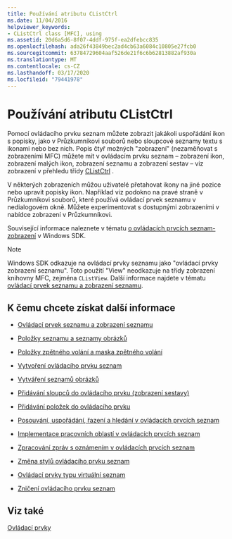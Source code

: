 ```yaml
---
title: Používání atributu CListCtrl
ms.date: 11/04/2016
helpviewer_keywords:
- CListCtrl class [MFC], using
ms.assetid: 20d6a5d6-8f07-4ddf-975f-ea2dfebcc835
ms.openlocfilehash: ada26f43849bec2ad4cb63a6084c10805e27fcb0
ms.sourcegitcommit: 63784729604aaf526de21f6c6b62813882af930a
ms.translationtype: MT
ms.contentlocale: cs-CZ
ms.lasthandoff: 03/17/2020
ms.locfileid: "79441978"
---
```

# <a name="using-clistctrl"></a>Používání atributu CListCtrl

Pomocí ovládacího prvku seznam můžete zobrazit jakákoli uspořádání ikon s popisky, jako v Průzkumníkovi souborů nebo sloupcové seznamy textu s ikonami nebo bez nich. Popis čtyř možných "zobrazení" (nezaměňovat s zobrazeními MFC) můžete mít v ovládacím prvku seznam – zobrazení ikon, zobrazení malých ikon, zobrazení seznamu a zobrazení sestav – viz zobrazení v přehledu třídy [CListCtrl](../mfc/reference/clistctrl-class.md) .

V některých zobrazeních můžou uživatelé přetahovat ikony na jiné pozice nebo upravit popisky ikon. Například viz podokno na pravé straně v Průzkumníkovi souborů, které používá ovládací prvek seznamu v nedialogovém okně. Můžete experimentovat s dostupnými zobrazeními v nabídce zobrazení v Průzkumníkovi.

Související informace naleznete v tématu [o ovládacích prvcích seznam-zobrazení](/windows/win32/Controls/list-view-controls-overview) v Windows SDK.

> [!NOTE]
>  Windows SDK odkazuje na ovládací prvky seznamu jako "ovládací prvky zobrazení seznamu". Toto použití "View" neodkazuje na třídy zobrazení knihovny MFC, zejména `CListView`. Další informace najdete v tématu [ovládací prvek seznamu a zobrazení seznamu](../mfc/list-control-and-list-view.md).

## <a name="what-do-you-want-to-know-more-about"></a>K čemu chcete získat další informace

- [Ovládací prvek seznamu a zobrazení seznamu](../mfc/list-control-and-list-view.md)

- [Položky seznamu a seznamy obrázků](../mfc/list-items-and-image-lists.md)

- [Položky zpětného volání a maska zpětného volání](../mfc/callback-items-and-the-callback-mask.md)

- [Vytvoření ovládacího prvku seznam](../mfc/creating-the-list-control.md)

- [Vytváření seznamů obrázků](../mfc/creating-the-image-lists.md)

- [Přidávání sloupců do ovládacího prvku (zobrazení sestavy)](../mfc/adding-columns-to-the-control-report-view.md)

- [Přidávání položek do ovládacího prvku](../mfc/adding-items-to-the-control.md)

- [Posouvání, uspořádání, řazení a hledání v ovládacích prvcích seznam](../mfc/scrolling-arranging-sorting-and-finding-in-list-controls.md)

- [Implementace pracovních oblastí v ovládacích prvcích seznam](../mfc/implementing-working-areas-in-list-controls.md)

- [Zpracování zpráv s oznámením v ovládacích prvcích seznam](../mfc/processing-notification-messages-in-list-controls.md)

- [Změna stylů ovládacího prvku seznam](../mfc/changing-list-control-styles.md)

- [Ovládací prvky typu virtuální seznam](../mfc/virtual-list-controls.md)

- [Zničení ovládacího prvku seznam](../mfc/destroying-the-list-control.md)

## <a name="see-also"></a>Viz také

[Ovládací prvky](../mfc/controls-mfc.md)
